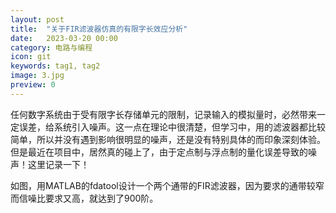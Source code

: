 ```yaml
---
layout: post
title:  "关于FIR滤波器仿真的有限字长效应分析"
date:   2023-03-20 00:00
category: 电路与编程
icon: git
keywords: tag1, tag2
image: 3.jpg
preview: 0
---
```


任何数字系统由于受有限字长存储单元的限制，记录输入的模拟量时，必然带来一定误差，给系统引入噪声。这一点在理论中很清楚，但学习中，用的滤波器都比较简单，所以并没有遇到影响很明显的噪声，还是没有特别具体的而印象深刻体验。但是最近在项目中，居然真的碰上了，由于定点制与浮点制的量化误差导致的噪声！这里记录一下！

如图，用MATLAB的fdatool设计一个两个通带的FIR滤波器，因为要求的通带较窄而信噪比要求又高，就达到了900阶。
